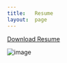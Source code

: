 ```yaml
---
title:   Resume
layout:  page
---
```

[Download Resume](https://gaviola.github.io/joshua-gaviola-resume.pdf)  

![image](https://github.com/gaviolajosh/blog/assets/44041134/926dbcc2-d5c8-4eae-9742-955bad768451)


